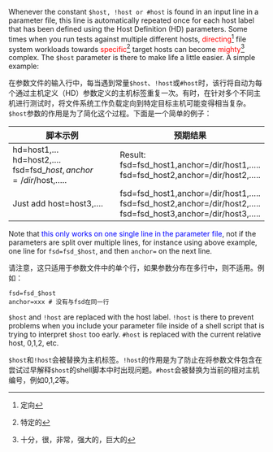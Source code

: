 Whenever the constant `$host, !host or #host` is found in an input line in a parameter file, this line is automatically repeated once for each host label that has been defined using the Host Definition (HD) parameters. Some times when you run tests against multiple different hosts, <font color="#FF00000">directing</font>[^ 1 ] file system workloads towards <font color="#FF00000">specific</font>[^ 2 ] target hosts can become <font color="#FF00000">mighty</font>[^ 3 ] complex. The `$host` parameter is there to make life a little easier. A simple example:

在参数文件的输入行中，每当遇到常量`$host`、`!host`或`#host`时，该行将自动为每个通过主机定义（HD）参数定义的主机标签重复一次。有时，在针对多个不同主机进行测试时，将文件系统工作负载定向到特定目标主机可能变得相当复杂。`$host`参数的作用是为了简化这个过程。下面是一个简单的例子：

| 脚本示例                                                     | 预期结果                                                     |
| ------------------------------------------------------------ | ------------------------------------------------------------ |
| hd=host1,… <br />hd=host2,….<br />fsd=fsd_$host,anchor=/dir/$host,….. | Result: <br />fsd=fsd_host1,anchor=/dir/host1,…..<br />fsd=fsd_host2,anchor=/dir/host2,….. |
| Just add host=host3,….                                       | fsd=fsd_host1,anchor=/dir/host1,…..<br />fsd=fsd_host2,anchor=/dir/host2,…..<br />fsd=fsd_host3,anchor=/dir/host3,….. |

  

Note that <font color="blue">this only works on one single line in the parameter file</font>, not if the parameters are split over multiple lines, for instance using above example, one line for `fsd=fsd_$host`, and then `anchor=` on the next line.

请注意，这只适用于参数文件中的单个行，如果参数分布在多行中，则不适用。例如：

```shell
fsd=fsd_$host
anchor=xxx # 没有与fsd在同一行
```



`$host` and `!host` are replaced with the host label. `!host` is there to prevent problems when you include your parameter file inside of a shell script that is trying to interpret `$host` too early. `#host` is replaced with the current relative host, 0,1,2, etc.

`$host`和`!host`会被替换为主机标签。`!host`的作用是为了防止在将参数文件包含在尝试过早解释`$host`的shell脚本中时出现问题。`#host`会被替换为当前的相对主机编号，例如0,1,2等。



[^ 1 ]: 定向
[^ 2 ]: 特定的
[^ 3 ]: 十分，很，非常，强大的，巨大的

